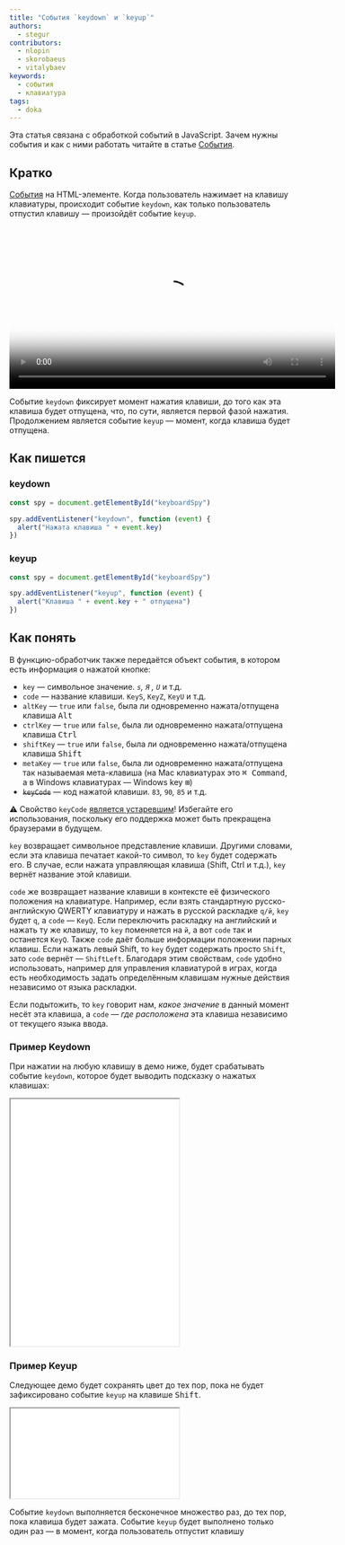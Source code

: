```yaml
---
title: "События `keydown` и `keyup`"
authors:
  - stegur
contributors:
  - nlopin
  - skorobaeus
  - vitalybaev
keywords:
  - события
  - клавиатура
tags:
  - doka
---
```


Эта статья связана с обработкой событий в JavaScript. Зачем нужны события и как с ними работать читайте в статье [События](/js/events/).

## Кратко

[События](/js/events/) на HTML-элементе. Когда пользователь нажимает на клавишу клавиатуры, происходит событие `keydown`, как только пользователь отпустил клавишу — произойдёт событие `keyup`.

<video controls width="580" poster="images/poster.png">
  <source src="video/1.mp4" type="video/mp4">
</video>

Событие `keydown` фиксирует момент нажатия клавиши, до того как эта клавиша будет отпущена, что, по сути, является первой фазой нажатия. Продолжением является событие `keyup` — момент, когда клавиша будет отпущена.

## Как пишется

### keydown

```js
const spy = document.getElementById("keyboardSpy")

spy.addEventListener("keydown", function (event) {
  alert("Нажата клавиша " + event.key)
})
```

### keyup

```js
const spy = document.getElementById("keyboardSpy")

spy.addEventListener("keyup", function (event) {
  alert("Клавиша " + event.key + " отпущена")
})
```

## Как понять

В функцию-обработчик также передаётся объект события, в котором есть информация о нажатой кнопке:

- `key` — символьное значение. *`s`, `Я` , `U`* и т.д.
- `code` — название клавиши. `KeyS`, `KeyZ`, `KeyU` и т.д.
- `altKey` — `true` или `false`, была ли одновременно нажата/отпущена клавиша <kbd>Alt</kbd>
- `ctrlKey` — `true` или `false`, была ли одновременно нажата/отпущена клавиша <kbd>Ctrl</kbd>
- `shiftKey` — `true` или `false`, была ли одновременно нажата/отпущена клавиша <kbd>Shift</kbd>
- `metaKey` — `true` или `false`, была ли одновременно нажата/отпущена так называемая мета-клавиша (на Mac клавиатурах это <kbd>⌘ Command</kbd>, а в Windows клавиатурах — Windows key <kbd>⊞</kbd>)
- ~~`keyCode`~~ — код нажатой клавиши. `83`*,* `90`*,* `85` и т.д.

<aside>

⚠ ️Свойство `keyCode` [является устаревшим](https://developer.mozilla.org/en-US/docs/Web/API/KeyboardEvent/keyCode)! Избегайте его использования, поскольку его поддержка может быть прекращена браузерами в будущем.

</aside>

`key` возвращает символьное представление клавиши. Другими словами, если эта клавиша печатает какой-то символ, то `key` будет содержать его. В случае, если нажата управляющая клавиша (Shift, Ctrl и т.д.), `key` вернёт название этой клавиши.

`code` же возвращает название клавиши в контексте её физического положения на клавиатуре. Например, если взять стандартную русско-английскую QWERTY клавиатуру и нажать в русской раскладке `q/й`, `key` будет `q`, а `code` — `KeyQ`. Если переключить раскладку на английский и нажать ту же клавишу, то `key` поменяется на `й`, а вот `code` так и останется `KeyQ`. Также `code` даёт больше информации положении парных клавиш. Если нажать левый Shift, то `key` будет содержать просто `Shift`, зато `code` вернёт — `ShiftLeft`. Благодаря этим свойствам, `code` удобно использовать, например для управления клавиатурой в играх, когда есть необходимость задать определённым клавишам нужные действия независимо от языка раскладки.

Если подытожить, то `key` говорит нам, _какое значение_ в данный момент несёт эта клавиша, а `code` — _где расположена_ эта клавиша независимо от текущего языка ввода.

### Пример Keydown

При нажатии на любую клавишу в демо ниже, будет срабатывать событие `keydown`, которое будет выводить подсказку о нажатых клавишах:

<iframe title="Подсказки о нажатой клавише при событии keydown — Element.Keydown/Keyup — Дока" src="demos/keydown/" height="440"></iframe>

### Пример Keyup

Следующее демо будет сохранять цвет до тех пор, пока не будет зафиксировано событие `keyup` на клавише <kbd>Shift</kbd>.

<iframe title="Событие keyup — Element.Keydown/Keyup — Дока" src="demos/keyup/" height="160"></iframe>

Событие `keydown` выполняется бесконечное множество раз, до тех пор, пока клавиша будет зажата. Событие `keyup` будет выполнено только один раз — в момент, когда пользователь отпустит клавишу
